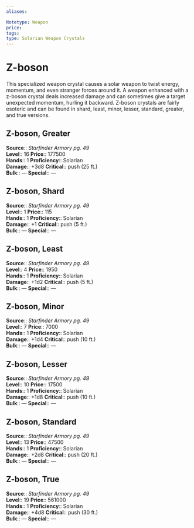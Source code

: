 ```yaml
---
aliases: 

Notetype: Weapon
price: 
tags: 
type: Solarian Weapon Crystals
---
```


# Z-boson

This specialized weapon crystal causes a solar weapon to twist energy, momentum, and even stranger forces around it. A weapon enhanced with a z-boson crystal deals increased damage and can sometimes give a target unexpected momentum, hurling it backward. Z-boson crystals are fairly esoteric and can be found in shard, least, minor, lesser, standard, greater, and true versions.  

## Z-boson, Greater

**Source**:: _Starfinder Armory pg. 49_  
**Level**:: 16
**Price**:: 177500  
**Hands**:: 1
**Proficiency**:: Solarian  
**Damage**:: +3d8 
**Critical**:: push (25 ft.)  
**Bulk**:: —
**Special**:: —

## Z-boson, Shard

**Source**:: _Starfinder Armory pg. 49_  
**Level**:: 1
**Price**:: 115  
**Hands**:: 1
**Proficiency**:: Solarian  
**Damage**:: +1 
**Critical**:: push (5 ft.)  
**Bulk**:: —
**Special**:: —

## Z-boson, Least

**Source**:: _Starfinder Armory pg. 49_  
**Level**:: 4
**Price**:: 1950  
**Hands**:: 1
**Proficiency**:: Solarian  
**Damage**:: +1d2 
**Critical**:: push (5 ft.)  
**Bulk**:: —
**Special**:: —

## Z-boson, Minor

**Source**:: _Starfinder Armory pg. 49_  
**Level**:: 7
**Price**:: 7000  
**Hands**:: 1
**Proficiency**:: Solarian  
**Damage**:: +1d4 
**Critical**:: push (10 ft.)  
**Bulk**:: —
**Special**:: —

## Z-boson, Lesser

**Source**:: _Starfinder Armory pg. 49_  
**Level**:: 10
**Price**:: 17500  
**Hands**:: 1
**Proficiency**:: Solarian  
**Damage**:: +1d8 
**Critical**:: push (10 ft.)  
**Bulk**:: —
**Special**:: —

## Z-boson, Standard

**Source**:: _Starfinder Armory pg. 49_  
**Level**:: 13
**Price**:: 47500  
**Hands**:: 1
**Proficiency**:: Solarian  
**Damage**:: +2d8 
**Critical**:: push (20 ft.)  
**Bulk**:: —
**Special**:: —

## Z-boson, True

**Source**:: _Starfinder Armory pg. 49_  
**Level**:: 19
**Price**:: 561000  
**Hands**:: 1
**Proficiency**:: Solarian  
**Damage**:: +4d8 
**Critical**:: push (30 ft.)  
**Bulk**:: —
**Special**:: —
